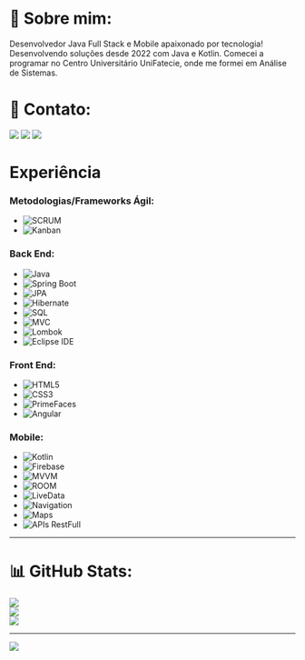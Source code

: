 # 💫 Sobre mim:
Desenvolvedor Java Full Stack e Mobile apaixonado por tecnologia! Desenvolvendo soluções desde 2022 com Java e Kotlin. Comecei a programar no Centro Universitário UniFatecie, onde me formei em Análise de Sistemas.

# 📧 Contato:

<a href="mailto:jucefino9890@gmail.com"><img src="https://img.shields.io/badge/Gmail-D14836?style=for-the-badge&logo=gmail&logoColor=white"/><a/>
<a href="https://www.linkedin.com/in/herick-kgb222/"><img src="https://img.shields.io/badge/LinkedIn-0077B5?style=for-the-badge&logo=linkedin&logoColor=white"/><a/>
<a href="https://wa.me/+553195309630"><img src="https://img.shields.io/badge/WhatsApp-25D366?style=for-the-badge&logo=whatsapp&logoColor=white"/><a/>

# Experiência

### Metodologias/Frameworks Ágil:
- ![SCRUM](https://img.shields.io/badge/SCRUM-6DB33F?style=for-the-badge&logoColor=white)
- ![Kanban](https://img.shields.io/badge/Kanban-0079BF?style=for-the-badge&logoColor=white)

### Back End: 
- ![Java](https://img.shields.io/badge/Java-007396?style=for-the-badge&logo=java&logoColor=white)
- ![Spring Boot](https://img.shields.io/badge/Spring_Boot-6DB33F?style=for-the-badge&logo=spring-boot&logoColor=white)
- ![JPA](https://img.shields.io/badge/JPA-02303A?style=for-the-badge&logoColor=white)
- ![Hibernate](https://img.shields.io/badge/Hibernate-59666C?style=for-the-badge&logo=hibernate&logoColor=white)
- ![SQL](https://img.shields.io/badge/SQL-4479A1?style=for-the-badge&logo=sql&logoColor=white)
- ![MVC](https://img.shields.io/badge/MVC-263238?style=for-the-badge&logoColor=white)
- ![Lombok](https://img.shields.io/badge/Lombok-BC2E26?style=for-the-badge&logoColor=white)
- ![Eclipse IDE](https://img.shields.io/badge/Eclipse_IDE-2C2255?style=for-the-badge&logo=eclipse&logoColor=white)

### Front End:
- ![HTML5](https://img.shields.io/badge/HTML5-E34F26?style=for-the-badge&logo=html5&logoColor=white)
- ![CSS3](https://img.shields.io/badge/CSS3-1572B6?style=for-the-badge&logo=css3&logoColor=white)
- ![PrimeFaces](https://img.shields.io/badge/PrimeFaces-0288D1?style=for-the-badge&logo=primefaces&logoColor=white)
- ![Angular](https://img.shields.io/badge/Angular-DD0031?style=for-the-badge&logo=angular&logoColor=white)

### Mobile: 
- ![Kotlin](https://img.shields.io/badge/Kotlin-0095D5?style=for-the-badge&logo=kotlin&logoColor=white)
- ![Firebase](https://img.shields.io/badge/Firebase-FFCA28?style=for-the-badge&logo=firebase&logoColor=white)
- ![MVVM](https://img.shields.io/badge/MVVM-02303A?style=for-the-badge&logoColor=white)
- ![ROOM](https://img.shields.io/badge/ROOM-FFD54F?style=for-the-badge&logoColor=white)
- ![LiveData](https://img.shields.io/badge/LiveData-018787?style=for-the-badge&logoColor=white)
- ![Navigation](https://img.shields.io/badge/Navigation-3DDC84?style=for-the-badge&logoColor=white)
- ![Maps](https://img.shields.io/badge/Maps-1976D2?style=for-the-badge&logo=google-maps&logoColor=white)
- ![APIs RestFull](https://img.shields.io/badge/APIs_RestFull-263238?style=for-the-badge&logoColor=white)

---

# 📊 GitHub Stats:
![](https://github-readme-stats.vercel.app/api?username=herickkgb&theme=default&hide_border=false&include_all_commits=true&count_private=true)<br/>
![](https://github-readme-streak-stats.herokuapp.com/?user=herickkgb&theme=default&hide_border=false)<br/>
![](https://github-readme-stats.vercel.app/api/top-langs/?username=herickkgb&theme=default&hide_border=false&include_all_commits=true&count_private=true&layout=compact)

---
[![](https://visitcount.itsvg.in/api?id=herickkgb&icon=0&color=0)](https://visitcount.itsvg.in)
